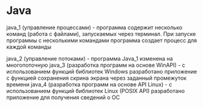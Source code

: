 # Java
java_1 (управление процессами) - программа содержит несколько команд (работа с файлами), запускаемых через терминал. При запуске программы с несколькими командами программа создает процесс для каждой команды

java_2 (управление потоками) - программа Java_1 изменена на многопоточную
java_3 (разработка программ на основе WinAPI) - с использованием функций библиотек Windows разработано приложение с функцией сохранения скрина экрана через заданный промежуток времени
java_4 (разработка программ на основе API Linux) - с использованием функций библиотек Linux (POSIX API) разработано приложение для получения сведений о ОС
